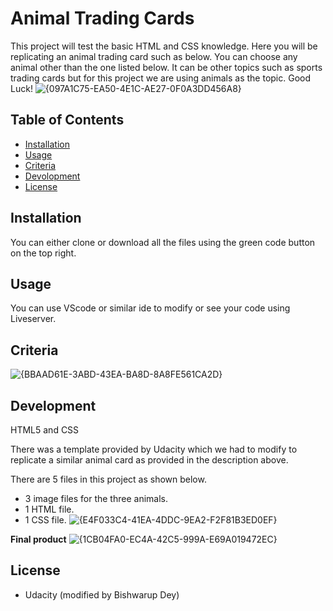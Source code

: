 # Animal Trading Cards
This project will test the basic HTML and CSS knowledge. Here you will be replicating an animal trading card such as below. 
You can choose any animal other than the one listed below. It can be other topics such as sports trading cards but for this 
project we are using animals as the topic. Good Luck!
![{097A1C75-EA50-4E1C-AE27-0F0A3DD456A8}](https://github.com/user-attachments/assets/08e6183b-9354-4008-8e5c-3ef33297162c)

## Table of Contents

- [Installation](#Installation)
- [Usage](#Usage)
- [Criteria](#Criteria)
- [Devolopment](#Development)
- [License](#License)

## Installation

You can either clone or download all the files using the green code button on the top right.

## Usage
You can use VScode or similar ide to modify or see your code using Liveserver.

## Criteria
![{BBAAD61E-3ABD-43EA-BA8D-8A8FE561CA2D}](https://github.com/user-attachments/assets/bb4c6b61-e7b8-4818-b8e7-96c98ed1daa5)


## Development
HTML5 and CSS

There was a template provided by Udacity which we had to modify to replicate a similar animal card as provided in the description above.

There are 5 files in this project as shown below.
  - 3 image files for the three animals.
  - 1 HTML file.
  - 1 CSS file.
![{E4F033C4-41EA-4DDC-9EA2-F2F81B3ED0EF}](https://github.com/user-attachments/assets/0da81d66-02db-4a9f-9a76-61ce32c74c64)

**Final product**
![{1CB04FA0-EC4A-42C5-999A-E69A019472EC}](https://github.com/user-attachments/assets/58c68a53-65a6-4aa2-8ee7-9bf8794ae4b2)


## License
- Udacity (modified by Bishwarup Dey)



